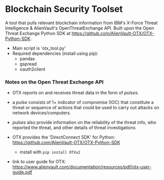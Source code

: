 # Blockchain Security Toolset

A tool that pulls relevant blockchain information from IBM's X-Force Threat Intelligence & AlienVault's OpenThreatExchange API. Built upon the Open Threat Exchange Python SDK at https://github.com/AlienVault-OTX/OTX-Python-SDK. 
 
  - Main script is 'otx_tool.py'
  - Required dependencies (install using pip):
      - pandas
      - gspread
      - oauth2client

### Notes on the Open Threat Exchange API

- OTX reports on and receives threat data in the form of _pulses_.

- a _pulse_ consists of 1+ indicator of compromise (IOC) that constitute a threat or sequence of actions that could be used to carry out attacks on network devices/computers. 

- _pulses_ also provide information on the reliability of the threat info, who reported the threat, and other details of threat investigations

- OTX provides the 'DirectConnect SDK' for Python:
    https://github.com/AlienVault-OTX/OTX-Python-SDK

    - install with `pip install OTXv2`

- link to user guide for OTX: https://www.alienvault.com/documentation/resources/pdf/otx-user-guide.pdf
